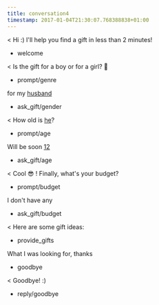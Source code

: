 ```yaml
---
title: conversation4
timestamp: 2017-01-04T21:30:07.768388838+01:00
---
```


< Hi :) I'll help you find a gift in less than 2 minutes!
* welcome

< Is the gift for a boy or for a girl? 👫
* prompt/genre

for my [husband](genre)
* ask_gift/gender

< How old is [he](sex)?
* prompt/age

Will be soon [12](number/age)
* ask_gift/age

< Cool 😎 ! Finally, what's your budget?
* prompt/budget

I don't have any
* ask_gift/budget

< Here are some gift ideas:
* provide_gifts

What I was looking for, thanks
* goodbye

< Goodbye! :)
* reply/goodbye
